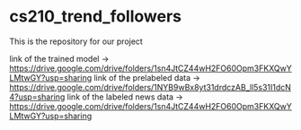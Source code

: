 # cs210_trend_followers

This is the repository for our project

link of the trained model -> https://drive.google.com/drive/folders/1sn4JtCZ44wH2FO60Opm3FKXQwYLMtwGY?usp=sharing
link of the prelabeled data -> https://drive.google.com/drive/folders/1NYB9wBx8yt31drdczAB_ll5s31I1dcN4?usp=sharing
link of the labeled news data -> https://drive.google.com/drive/folders/1sn4JtCZ44wH2FO60Opm3FKXQwYLMtwGY?usp=sharing

